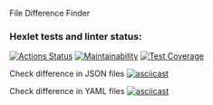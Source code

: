 File Difference Finder

### Hexlet tests and linter status:
[![Actions Status](https://github.com/denbon05/backend-project-lvl2/workflows/hexlet-check/badge.svg)](https://github.com/denbon05/backend-project-lvl2/actions)
[![Maintainability](https://api.codeclimate.com/v1/badges/a5c40ba67538b7e12433/maintainability)](https://codeclimate.com/github/denbon05/backend-project-lvl2/maintainability)
[![Test Coverage](https://api.codeclimate.com/v1/badges/a5c40ba67538b7e12433/test_coverage)](https://codeclimate.com/github/denbon05/backend-project-lvl2/test_coverage)

Check difference in JSON files
[![asciicast](https://asciinema.org/a/siKC3lP19boWFgEYrzvfEh99y.svg)](https://asciinema.org/a/siKC3lP19boWFgEYrzvfEh99y)

Check difference in YAML files
[![asciicast](https://asciinema.org/a/5wX4hrFyM0EAcGdnm35kT7dMO.svg)](https://asciinema.org/a/5wX4hrFyM0EAcGdnm35kT7dMO)
